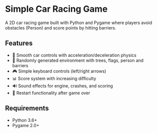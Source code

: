 # Simple Car Racing Game
A 2D car racing game built with Python and Pygame where players avoid obstacles (Person) and score points by hitting barriers.

## Features
- 🚗 Smooth car controls with acceleration/deceleration physics
- 🌳 Randomly generated environment with trees, flags, person and barriers
- 🎮 Simple keyboard controls (left/right arrows)
- 📊 Score system with increasing difficulty
- 🔊 Sound effects for engine, crashes, and scoring
- 🔄 Restart functionality after game over

## Requirements
- Python 3.6+
- Pygame 2.0+

